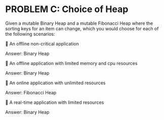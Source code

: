# PROBLEM C: Choice of Heap

Given a mutable Binary Heap and a mutable Fibonacci Heap where the sorting keys for an item can change, which you would choose for each of the following scenarios:

 An offline non-critical application

Answer: Binary Heap

 An offline application with limited memory and cpu resources

Answer: Binary Heap

 An online application with unlimited resources

Answer: Fibonacci Heap

 A real-time application with limited resources

Answer: Binary Heap